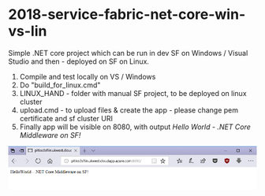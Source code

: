 # 2018-service-fabric-net-core-win-vs-lin
Simple .NET core project which can be run in dev SF on Windows / Visual Studio and then - deployed on SF on Linux.

1. Compile and test locally on VS / Windows
2. Do "build_for_linux.cmd"
3. LINUX_HAND - folder with manual SF project, to be deployed on linux cluster
4. upload.cmd - to upload files & create the app - please change pem  certificate and sf cluster URI
5. Finally app will be visible on 8080, with output *Hello World - .NET Core Middleware on SF!*

![sample output](/img/2018-04-10_23-20-39.png)
